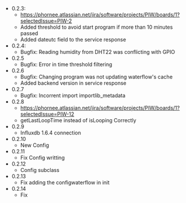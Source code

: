 - 0.2.3:
  - https://phornee.atlassian.net/jira/software/projects/PIW/boards/1?selectedIssue=PIW-2
  - Added threshold to avoid start program if more than 10 minutes passed
  - Added dateutc field to the service response
- 0.2.4:
  - Bugfix: Reading humidity from DHT22 was conflicting with GPIO
- 0.2.5
  - Bugfix: Error in time threshold filtering
- 0.2.6
  - Bugfix: Changing program was not updating waterflow's cache
  - Added backend version in service response
- 0.2.7
  - Bugfix: Incorrent import importlib_metadata
- 0.2.8
  - https://phornee.atlassian.net/jira/software/projects/PIW/boards/1?selectedIssue=PIW-12
  - getLastLoopTime instead of isLooping Correctly
- 0.2.9
  - Influxdb 1.6.4 connection
- 0.2.10
  - New Config 
- 0.2.11
  - Fix Config writting 
- 0.2.12
  - Config subclass 
- 0.2.13
  - Fix adding the configwaterflow in init 
- 0.2.14
  - Fix 
